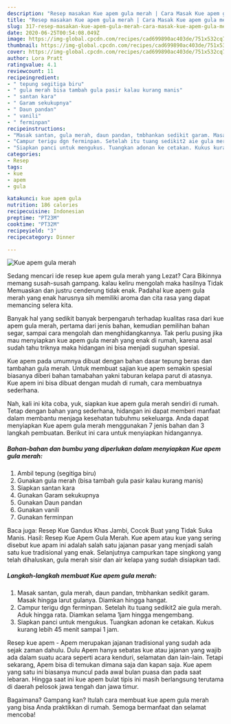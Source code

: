 ```yaml
---
description: "Resep masakan Kue apem gula merah | Cara Masak Kue apem gula merah Yang Bikin Ngiler"
title: "Resep masakan Kue apem gula merah | Cara Masak Kue apem gula merah Yang Bikin Ngiler"
slug: 317-resep-masakan-kue-apem-gula-merah-cara-masak-kue-apem-gula-merah-yang-bikin-ngiler
date: 2020-06-25T00:54:08.049Z
image: https://img-global.cpcdn.com/recipes/cad699890ac403de/751x532cq70/kue-apem-gula-merah-foto-resep-utama.jpg
thumbnail: https://img-global.cpcdn.com/recipes/cad699890ac403de/751x532cq70/kue-apem-gula-merah-foto-resep-utama.jpg
cover: https://img-global.cpcdn.com/recipes/cad699890ac403de/751x532cq70/kue-apem-gula-merah-foto-resep-utama.jpg
author: Lora Pratt
ratingvalue: 4.1
reviewcount: 11
recipeingredient:
- " tepung segitiga biru"
- " gula merah bisa tambah gula pasir kalau kurang manis"
- " santan kara"
- " Garam sekukupnya"
- " Daun pandan"
- " vanili"
- " ferminpan"
recipeinstructions:
- "Masak santan, gula merah, daun pandan, tmbhankan sedikit garam. Masak hingga larut gulanya. Diamkan hingga hangat."
- "Campur terigu dgn ferminpan. Setelah itu tuang sedikit2 aie gula merah. Aduk hingga rata. Diamkan selama 1jam hingga mengembang."
- "Siapkan panci untuk mengukus. Tuangkan adonan ke cetakan. Kukus kurang lebih 45 menit sampai 1 jam."
categories:
- Resep
tags:
- kue
- apem
- gula

katakunci: kue apem gula 
nutrition: 186 calories
recipecuisine: Indonesian
preptime: "PT23M"
cooktime: "PT32M"
recipeyield: "3"
recipecategory: Dinner

---
```



![Kue apem gula merah](https://img-global.cpcdn.com/recipes/cad699890ac403de/751x532cq70/kue-apem-gula-merah-foto-resep-utama.jpg)

Sedang mencari ide resep kue apem gula merah yang Lezat? Cara Bikinnya memang susah-susah gampang. kalau keliru mengolah maka hasilnya Tidak Memuaskan dan justru cenderung tidak enak. Padahal kue apem gula merah yang enak harusnya sih memiliki aroma dan cita rasa yang dapat memancing selera kita.

Banyak hal yang sedikit banyak berpengaruh terhadap kualitas rasa dari kue apem gula merah, pertama dari jenis bahan, kemudian pemilihan bahan segar, sampai cara mengolah dan menghidangkannya. Tak perlu pusing jika mau menyiapkan kue apem gula merah yang enak di rumah, karena asal sudah tahu triknya maka hidangan ini bisa menjadi suguhan spesial.

Kue apem pada umumnya dibuat dengan bahan dasar tepung beras dan tambahan gula merah. Untuk membuat sajian kue apem semakin spesial biasanya diberi bahan tamabahan yakni taburan kelapa parut di atasnya. Kue apem ini bisa dibuat dengan mudah di rumah, cara membuatnya sederhana.


Nah, kali ini kita coba, yuk, siapkan kue apem gula merah sendiri di rumah. Tetap dengan bahan yang sederhana, hidangan ini dapat memberi manfaat dalam membantu menjaga kesehatan tubuhmu sekeluarga. Anda dapat menyiapkan Kue apem gula merah menggunakan 7 jenis bahan dan 3 langkah pembuatan. Berikut ini cara untuk menyiapkan hidangannya.

<!--inarticleads1-->

##### Bahan-bahan dan bumbu yang diperlukan dalam menyiapkan Kue apem gula merah:

1. Ambil  tepung (segitiga biru)
1. Gunakan  gula merah (bisa tambah gula pasir kalau kurang manis)
1. Siapkan  santan kara
1. Gunakan  Garam sekukupnya
1. Gunakan  Daun pandan
1. Gunakan  vanili
1. Gunakan  ferminpan


Baca juga: Resep Kue Gandus Khas Jambi, Cocok Buat yang Tidak Suka Manis. Hasil: Resep Kue Apem Gula Merah. Kue apem atau kue yang sering disebut kue apam ini adalah salah satu jajanan pasar yang menjadi salah satu kue tradisional yang enak. Selanjutnya campurkan tape singkong yang telah dihaluskan, gula merah sisir dan air kelapa yang sudah disiapkan tadi. 

<!--inarticleads2-->

##### Langkah-langkah membuat Kue apem gula merah:

1. Masak santan, gula merah, daun pandan, tmbhankan sedikit garam. Masak hingga larut gulanya. Diamkan hingga hangat.
1. Campur terigu dgn ferminpan. Setelah itu tuang sedikit2 aie gula merah. Aduk hingga rata. Diamkan selama 1jam hingga mengembang.
1. Siapkan panci untuk mengukus. Tuangkan adonan ke cetakan. Kukus kurang lebih 45 menit sampai 1 jam.


Resep kue apem - Apem merupakan jajanan tradisional yang sudah ada sejak zaman dahulu. Dulu Apem hanya sebatas kue atau jajanan yang wajib ada dalam suatu acara seperti acara kenduri, selamatan dan lain-lain. Tetapi sekarang, Apem bisa di temukan dimana saja dan kapan saja. Kue apem yang satu ini biasanya muncul pada awal bulan puasa dan pada saat lebaran. Hingga saat ini kue apem bulat tipis ini masih berlangsung terutama di daerah pelosok jawa tengah dan jawa timur. 

Bagaimana? Gampang kan? Itulah cara membuat kue apem gula merah yang bisa Anda praktikkan di rumah. Semoga bermanfaat dan selamat mencoba!
